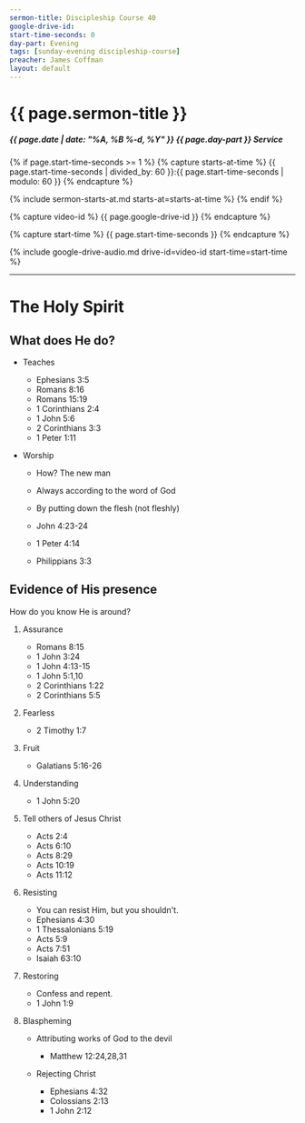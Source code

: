 ```yaml
---
sermon-title: Discipleship Course 40
google-drive-id: 
start-time-seconds: 0
day-part: Evening
tags: [sunday-evening discipleship-course]
preacher: James Coffman
layout: default
---
```


# {{ page.sermon-title }}

##### {{ page.date | date: "%A, %B %-d, %Y" }} {{ page.day-part }} Service

{% if page.start-time-seconds >= 1 %}
{% capture starts-at-time %}
{{ page.start-time-seconds | divided_by: 60 }}:{{ page.start-time-seconds | modulo: 60 }}
{% endcapture %}

{% include sermon-starts-at.md starts-at=starts-at-time %}
{% endif %}

{% capture video-id %}
{{ page.google-drive-id }}
{% endcapture %}

{% capture start-time %}
{{ page.start-time-seconds }}
{% endcapture %}

{% include google-drive-audio.md drive-id=video-id start-time=start-time %}

***

# The Holy Spirit

## What does He do?

- Teaches
    - Ephesians 3:5
    - Romans 8:16
    - Romans 15:19
    - 1 Corinthians 2:4
    - 1 John 5:6
    - 2 Corinthians 3:3
    - 1 Peter 1:11

- Worship
    - How? The new man
    - Always according to the word of God
    - By putting down the flesh (not fleshly)

    - John 4:23-24
    - 1 Peter 4:14
    - Philippians 3:3

## Evidence of His presence

How do you know He is around?

1. Assurance
    - Romans 8:15
    - 1 John 3:24
    - 1 John 4:13-15
    - 1 John 5:1,10
    - 2 Corinthians 1:22
    - 2 Corinthians 5:5

2. Fearless
    - 2 Timothy 1:7

3. Fruit
    - Galatians 5:16-26
    
4. Understanding
    - 1 John 5:20

5. Tell others of Jesus Christ
    - Acts 2:4
    - Acts 6:10
    - Acts 8:29
    - Acts 10:19
    - Acts 11:12

6. Resisting
    - You can resist Him, but you shouldn't.
    - Ephesians 4:30
    - 1 Thessalonians 5:19
    - Acts 5:9
    - Acts 7:51
    - Isaiah 63:10

7. Restoring
    - Confess and repent.
    - 1 John 1:9

8. Blaspheming

    - Attributing works of God to the devil
        - Matthew 12:24,28,31

    - Rejecting Christ
        - Ephesians 4:32
        - Colossians 2:13
        - 1 John 2:12
